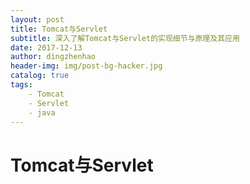 ```yaml
---
layout: post
title: Tomcat与Servlet
subtitle: 深入了解Tomcat与Servlet的实现细节与原理及其应用
date: 2017-12-13
author: dingzhenhao
header-img: img/post-bg-hacker.jpg
catalog: true
tags:
    - Tomcat
    - Servlet
    - java
---
```


# Tomcat与Servlet